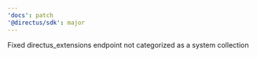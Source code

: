 ```yaml
---
'docs': patch
'@directus/sdk': major
---
```


Fixed directus_extensions endpoint not categorized as a system collection

